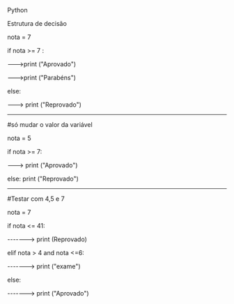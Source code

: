 Python

Estrutura de decisão

nota = 7

if nota >= 7 :

--->print ("Aprovado")

--->print ("Parabéns")

else:

---> print ("Reprovado")

---------------------------------------------------

#só mudar o valor da variável

nota = 5

if nota >= 7:

---> print ("Aprovado")

else: print ("Reprovado")

________________________________________________________________

#Testar com 4,5 e 7

nota = 7

if nota <= 41:

-------> print (Reprovado)

elif nota > 4 and nota <=6:

-------> print ("exame")

else:

-------> print ("Aprovado")